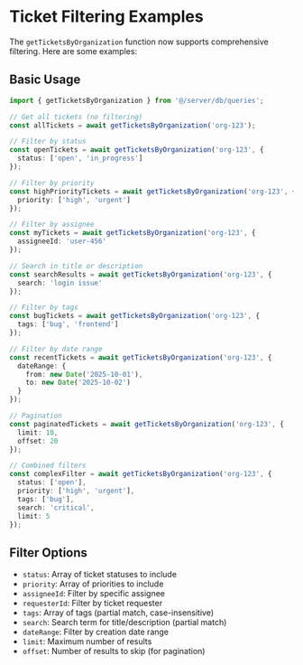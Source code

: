# Ticket Filtering Examples

The `getTicketsByOrganization` function now supports comprehensive filtering. Here are some examples:

## Basic Usage

```typescript
import { getTicketsByOrganization } from '@/server/db/queries';

// Get all tickets (no filtering)
const allTickets = await getTicketsByOrganization('org-123');

// Filter by status
const openTickets = await getTicketsByOrganization('org-123', {
  status: ['open', 'in_progress']
});

// Filter by priority
const highPriorityTickets = await getTicketsByOrganization('org-123', {
  priority: ['high', 'urgent']
});

// Filter by assignee
const myTickets = await getTicketsByOrganization('org-123', {
  assigneeId: 'user-456'
});

// Search in title or description
const searchResults = await getTicketsByOrganization('org-123', {
  search: 'login issue'
});

// Filter by tags
const bugTickets = await getTicketsByOrganization('org-123', {
  tags: ['bug', 'frontend']
});

// Filter by date range
const recentTickets = await getTicketsByOrganization('org-123', {
  dateRange: {
    from: new Date('2025-10-01'),
    to: new Date('2025-10-02')
  }
});

// Pagination
const paginatedTickets = await getTicketsByOrganization('org-123', {
  limit: 10,
  offset: 20
});

// Combined filters
const complexFilter = await getTicketsByOrganization('org-123', {
  status: ['open'],
  priority: ['high', 'urgent'],
  tags: ['bug'],
  search: 'critical',
  limit: 5
});
```

## Filter Options

- `status`: Array of ticket statuses to include
- `priority`: Array of priorities to include  
- `assigneeId`: Filter by specific assignee
- `requesterId`: Filter by ticket requester
- `tags`: Array of tags (partial match, case-insensitive)
- `search`: Search term for title/description (partial match)
- `dateRange`: Filter by creation date range
- `limit`: Maximum number of results
- `offset`: Number of results to skip (for pagination)